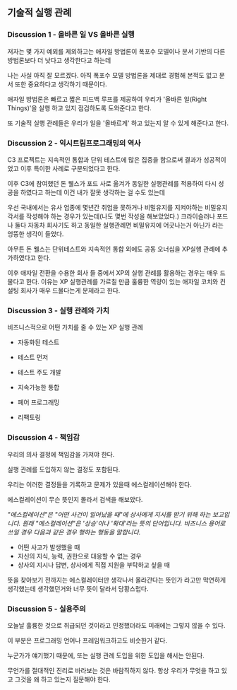 ## 기술적 실행 관례


### Discussion 1 - 올바른 일 VS 올바른 실행

저자는 몇 가지 예외를 제외하고는 애자일 방법론이 폭포수 모델이나 문서 기반의 다른 방법론보다 더 낫다고 생각한다고 하는데

나는 사실 아직 잘 모르겠다. 아직 폭포수 모델 방법론을 제대로 경험해 본적도 없고 문서 또한 중요하다고 생각하기 때문이다.

애자일 방법론은 빠르고 짧은 피드백 루프를 제공하여 우리가 '올바른 일(Right Things)'을 실행 하고 있지 점검하도록 도와준다고 한다.

또 기술적 실행 관례들은 우리가 일을 '올바르게' 하고 있는지 알 수 있게 해준다고 한다.


### Discussion 2 - 익시트림프로그래밍의 역사

C3 프로젝트는 지속적인 통합과 단위 테스트에 많은 집중을 함으로써 결과가 성공적이었고 이후 특이한 사례로 구분되었다고 한다.

이후 C3에 참여했던 돈 웰스가 포드 사로 옮겨가 동일한 실행관례를 적용하여 다시 성공을 하였다고 하는데 이건 내가 잘못 생각하는 걸 수도 있는데

우선 국내에서는 유사 업종에 몇년간 취업을 못하거나 비밀유지를 지켜야하는 비밀유지각서를 작성해야 하는 경우가 있는데(나도 몇번 작성을 해보았었다.) 크라이슬러나 포드나 둘다 자동차 회사기도 하고 동일한 실행관례면 비밀유지에 어긋나는거 아닌가 라는 엉뚱한 생각이 들었다.

아무튼 돈 웰스는 단위테스트와 지속적인 통합 외에도 공동 오너십을 XP실행 관례에 추가하였다고 한다.

이후 애자일 전환을 수용한 회사 들 중에서 XP의 실행 관례를 활용하는 경우는 매우 드물다고 한다.
이유는 XP 실행관례를 가르칠 만큼 훌륭한 역량이 있는 애자일 코치와 컨설팅 회사가 매우 드물다는게 문제라고 한다.


### Discussion 3 - 실행 관례와 가치

비즈니스적으로 어떤 가치를 줄 수 있는 XP 실행 관례

* 자동화된 테스트

* 테스트 먼저

* 테스트 주도 개발 

* 지속가능한 통합

* 페어 프로그래밍

* 리팩토링

 
### Discussion 4 - 책임감

우리의 의사 결정에 책임감을 가져야 한다.

실행 관례를 도입하지 않는 결정도 포함된다.

우리는 이러한 결정들을 기록하고 문제가 있을때 에스컬레이션해야 한다.

에스컬레이션이 무슨 뜻인지 몰라서 검색을 해보았다.  

*_"에스컬레이션"은 "어떤 사건이 일어났을 때"에 상사에게 지시를 받기 위해 하는 보고입니다. 원래 "에스컬레이션"은 '상승'이나 '확대'라는 뜻의 단어입니다. 비즈니스 용어로 쓰일 경우 다음과 같은 경우 행하는 행동을 말합니다._*

* 어떤 사고가 발생했을 때
* 자신의 지식, 능력, 권한으로 대응할 수 없는 경우
* 상사의 지시나 답변, 상사에게 직접 지원을 부탁하고 싶을 때

뜻을 찾아보기 전까지는 에스컬레이터만 생각나서 올라간다는 뜻인가 라고만 막연하게 생각했는데 생각했던거와 너무 뜻이 달라서 당황스럽다.


### Discussion 5 - 실용주의

오늘날 훌륭한 것으로 취급되던 것이라고 인정했더라도 미래에는 그렇지 않을 수 있다.

이 부분은 프로그래밍 언어나 프레임워크하고도 비슷한거 같다.

누군가가 얘기했기 때문에, 또는 실행 관례 도입을 위한 도입을 해서는 안된다.

무언가를 절대적인 진리로 바라보는 것은 바람직하지 않다. 항상 우리가 무엇을 하고 있고 그것을 왜 하고 있는지 질문해야 한다.










